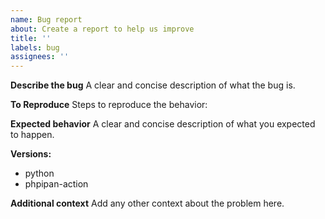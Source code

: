 ```yaml
---
name: Bug report
about: Create a report to help us improve
title: ''
labels: bug
assignees: ''
---
```


**Describe the bug**
A clear and concise description of what the bug is.

**To Reproduce**
Steps to reproduce the behavior:
<!-- list of steps to reproduce the feature -->

**Expected behavior**
A clear and concise description of what you expected to happen.

**Versions:**

- python
- phpipan-action

**Additional context**
Add any other context about the problem here.
